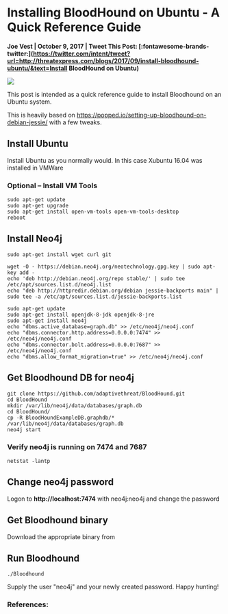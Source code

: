# Installing BloodHound on Ubuntu - A Quick Reference Guide

**Joe Vest | October 9, 2017 | Tweet This Post: [:fontawesome-brands-twitter:](https://twitter.com/intent/tweet?url=http://threatexpress.com/blogs/2017/09/install-bloodhound-ubuntu/&text=Install BloodHound on Ubuntu)**

![][1]

This post is intended as a quick reference guide to install Bloodhound on an Ubuntu system.

This is heavily based on https://popped.io/setting-up-bloodhound-on-debian-jessie/ with a few tweaks.

## Install Ubuntu

Install Ubuntu as you normally would. In this case Xubuntu 16.04 was installed in VMWare

### Optional – Install VM Tools

```
sudo apt-get update
sudo apt-get upgrade
sudo apt-get install open-vm-tools open-vm-tools-desktop
reboot
```

## Install Neo4j

```
sudo apt-get install wget curl git

wget -O - https://debian.neo4j.org/neotechnology.gpg.key | sudo apt-key add -
echo 'deb http://debian.neo4j.org/repo stable/' | sudo tee /etc/apt/sources.list.d/neo4j.list
echo "deb http://httpredir.debian.org/debian jessie-backports main" | sudo tee -a /etc/apt/sources.list.d/jessie-backports.list

sudo apt-get update
sudo apt-get install openjdk-8-jdk openjdk-8-jre
sudo apt-get install neo4j
echo "dbms.active_database=graph.db" >> /etc/neo4j/neo4j.conf
echo "dbms.connector.http.address=0.0.0.0:7474" >> /etc/neo4j/neo4j.conf
echo "dbms.connector.bolt.address=0.0.0.0:7687" >> /etc/neo4j/neo4j.conf
echo "dbms.allow_format_migration=true" >> /etc/neo4j/neo4j.conf
```

## Get Bloodhound DB for neo4j

```
git clone https://github.com/adaptivethreat/BloodHound.git
cd BloodHound
mkdir /var/lib/neo4j/data/databases/graph.db
cd BloodHound/
cp -R BloodHoundExampleDB.graphdb/* /var/lib/neo4j/data/databases/graph.db
neo4j start
```

### Verify neo4j is running on 7474 and 7687

```
netstat -lantp
```

## Change neo4j password

Logon to **http://localhost:7474** with neo4j:neo4j and change the password

## Get Bloodhound binary

Download the appropriate binary from

## Run Bloodhound

```
./Bloodhound
```

Supply the user "neo4j" and your newly created password. Happy hunting!

### References:

[1]: /img/bloodhound_logo.png
